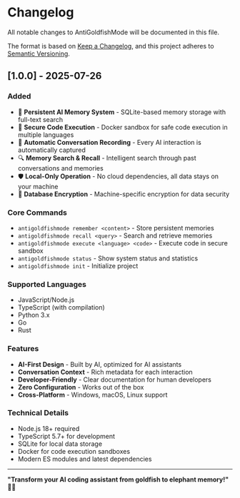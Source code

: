 # Changelog

All notable changes to AntiGoldfishMode will be documented in this file.

The format is based on [Keep a Changelog](https://keepachangelog.com/en/1.0.0/),
and this project adheres to [Semantic Versioning](https://semver.org/spec/v2.0.0.html).

## [1.0.0] - 2025-07-26

### Added
- 🧠 **Persistent AI Memory System** - SQLite-based memory storage with full-text search
- 🚀 **Secure Code Execution** - Docker sandbox for safe code execution in multiple languages
- 💬 **Automatic Conversation Recording** - Every AI interaction is automatically captured
- 🔍 **Memory Search & Recall** - Intelligent search through past conversations and memories
- 🛡️ **Local-Only Operation** - No cloud dependencies, all data stays on your machine
- 🔐 **Database Encryption** - Machine-specific encryption for data security

### Core Commands
- `antigoldfishmode remember <content>` - Store persistent memories
- `antigoldfishmode recall <query>` - Search and retrieve memories
- `antigoldfishmode execute <language> <code>` - Execute code in secure sandbox
- `antigoldfishmode status` - Show system status and statistics
- `antigoldfishmode init` - Initialize project

### Supported Languages
- JavaScript/Node.js
- TypeScript (with compilation)
- Python 3.x
- Go
- Rust

### Features
- **AI-First Design** - Built by AI, optimized for AI assistants
- **Conversation Context** - Rich metadata for each interaction
- **Developer-Friendly** - Clear documentation for human developers
- **Zero Configuration** - Works out of the box
- **Cross-Platform** - Windows, macOS, Linux support

### Technical Details
- Node.js 18+ required
- TypeScript 5.7+ for development
- SQLite for local data storage
- Docker for code execution sandboxes
- Modern ES modules and latest dependencies

---

**"Transform your AI coding assistant from goldfish to elephant memory!"** 🐘✨
